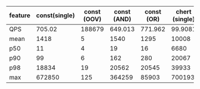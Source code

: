 

feature | const(single) | const (OOV) | const (AND) | const (OR) | chert (single) | chert (OOV) | chert (AND) | chert (OR)
------------ | ------| -- | -| -- | -- | --| -- |------------
QPS | 705.02 | 188679 | 649.013 | 771.962 | 99.9081 | 135.142 | 68.5363 | 70.1745
mean | 1418 | 5 | 1540 | 1295 | 10008 | 7399 | 14590 | 14249
p50 | 11 | 4 | 19 | 16 | 6680 | 1063 | 11921 | 10483
p90 | 99 | 6 |162 | 280 | 20067 | 18590 | 30572 | 30344
p98 | 18834 | 19 | 20562 | 20545 | 39933 | 28911 | 57874 | 66662
max | 672850 | 125 | 364259 | 85903 | 700193 | 313295 | 545734 | 792642
<!--stackedit_data:
eyJoaXN0b3J5IjpbMTgyMjgyMTU5Ml19
-->
